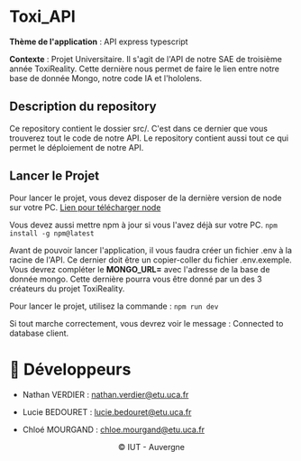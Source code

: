 # Toxi_API

**Thème de l'application** : API express typescript

**Contexte** : Projet Universitaire. Il s'agit de l'API de notre SAE de troisième année ToxiReality. Cette dernière nous permet de faire le lien entre notre base de donnée Mongo, notre code IA et l'hololens. 

## Description du repository

Ce repository contient le dossier src/. C'est dans ce dernier que vous trouverez tout le code de notre API.
Le repository contient aussi tout ce qui permet le déploiement de notre API.

## Lancer le Projet

Pour lancer le projet, vous devez disposer de la dernière version de node sur votre PC. 
[Lien pour télécharger node](https://nodejs.org/en/download)

Vous devez aussi mettre npm à jour si vous l'avez déjà sur votre PC.
``` npm install -g npm@latest ``` 

Avant de pouvoir lancer l'application, il vous faudra créer un fichier .env à la racine de l'API.
Ce dernier doit être un copier-coller du fichier .env.exemple.
Vous devrez compléter le **MONGO_URL=** avec l'adresse de la base de donnée mongo. Cette dernière pourra vous être donné par un des 3 créateurs du projet ToxiReality.

Pour lancer le projet, utilisez la commande :
``` npm run dev ``` 

Si tout marche correctement, vous devrez voir le message : Connected to database client.

# :construction_worker: Développeurs

- Nathan VERDIER : nathan.verdier@etu.uca.fr

<a href = "https://codefirst.iut.uca.fr/git/nathan.verdier">
</a>

- Lucie BEDOURET : lucie.bedouret@etu.uca.fr

<a href = "https://codefirst.iut.uca.fr/git/lucie.bedouret">
</a>

- Chloé MOURGAND : chloe.mourgand@etu.uca.fr

<div align="center">
<a href = "https://codefirst.iut.uca.fr/git/chloe.mourgand">
</a>

© IUT - Auvergne
</div>


